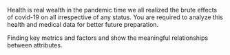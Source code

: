 Health is real wealth in the pandemic time we all realized the brute effects of covid-19 on all
irrespective of any status. You are required to analyze this health and medical data for better
future preparation.

Finding key metrics and factors and show the meaningful relationships between attributes.
